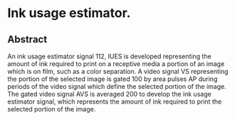 # Ink usage estimator.

## Abstract
An ink usage estimator signal 112, IUES is developed representing the amount of ink required to print on a receptive media a portion of an image which is on film, such as a color separation. A video signal VS representing the portion of the selected image is gated 100 by area pulses AP during periods of the video signal which define the selected portion of the image. The gated video signal AVS is averaged 200 to develop the ink usage estimator signal, which represents the amount of ink required to print the selected portion of the image.